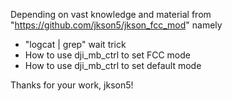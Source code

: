 Depending on vast knowledge and material from "https://github.com/jkson5/jkson_fcc_mod" namely

- "logcat | grep" wait trick
- How to use dji_mb_ctrl to set FCC mode
- How to use dji_mb_ctrl to set default mode

Thanks for your work, jkson5!

